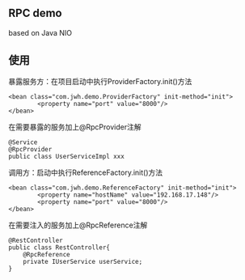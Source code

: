 ## RPC demo
based on Java NIO 
## 使用
暴露服务方：在项目启动中执行ProviderFactory.init()方法
```$xslt
<bean class="com.jwh.demo.ProviderFactory" init-method="init">
        <property name="port" value="8000"/>
</bean>
```
在需要暴露的服务加上@RpcProvider注解
```$xslt
@Service
@RpcProvider
public class UserServiceImpl xxx
```
调用方：启动中执行ReferenceFactory.init()方法
```$xslt
<bean class="com.jwh.demo.ReferenceFactory" init-method="init">
        <property name="hostName" value="192.168.17.148"/>
        <property name="port" value="8000"/>
</bean>
```
在需要注入的服务加上@RpcReference注解
```$xslt
@RestController
public class RestController{
    @RpcReference
    private IUserService userService;
}
```